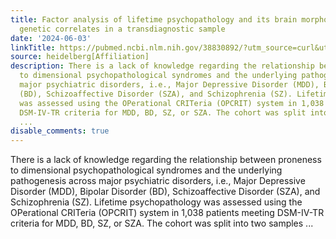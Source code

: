 ```yaml
---
title: Factor analysis of lifetime psychopathology and its brain morphometric and
  genetic correlates in a transdiagnostic sample
date: '2024-06-03'
linkTitle: https://pubmed.ncbi.nlm.nih.gov/38830892/?utm_source=curl&utm_medium=rss&utm_campaign=pubmed-2&utm_content=1FakS-2QOkCT8HsMOQP1bCRQ4YzyumYOmxmF0moLsQ3dFB1E9V&fc=20220326224207&ff=20240604181902&v=2.18.0.post9+e462414
source: heidelberg[Affiliation]
description: There is a lack of knowledge regarding the relationship between proneness
  to dimensional psychopathological syndromes and the underlying pathogenesis across
  major psychiatric disorders, i.e., Major Depressive Disorder (MDD), Bipolar Disorder
  (BD), Schizoaffective Disorder (SZA), and Schizophrenia (SZ). Lifetime psychopathology
  was assessed using the OPerational CRITeria (OPCRIT) system in 1,038 patients meeting
  DSM-IV-TR criteria for MDD, BD, SZ, or SZA. The cohort was split into two samples
  ...
disable_comments: true
---
```

There is a lack of knowledge regarding the relationship between proneness to dimensional psychopathological syndromes and the underlying pathogenesis across major psychiatric disorders, i.e., Major Depressive Disorder (MDD), Bipolar Disorder (BD), Schizoaffective Disorder (SZA), and Schizophrenia (SZ). Lifetime psychopathology was assessed using the OPerational CRITeria (OPCRIT) system in 1,038 patients meeting DSM-IV-TR criteria for MDD, BD, SZ, or SZA. The cohort was split into two samples ...